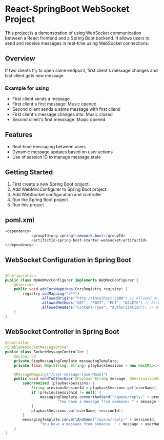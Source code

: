 # React-SpringBoot WebSocket Project

This project is a demonstration of using WebSocket communication between a React frontend and a Spring Boot backend. It allows users to send and receive messages in real-time using WebSocket connections.

## Overview
If two clients try to open same endpoint, first client's message changes and last client gets new message. 
### Example for using
- First client sends a message
- First client's first message: Music opened
- Second client sends a same message with first cliend
- First client's message changes into: Music closed
- Second client's first messsage: Music opened

## Features
- Real-time messaging between users
- Dynamic message updates based on user actions
- Use of session ID to manage message state

## Getting Started
1. First create a new Spring Boot project.
1. Add WebMvcConfigurer to Spring Boot project
1. Add WebSocket configuration and controller
1. Run the Spring Boot project 
1. Run this project

## poml.xml
```java
<dependency>
			<groupId>org.springframework.boot</groupId>
			<artifactId>spring-boot-starter-websocket<artifactId>
</dependency>
```
## WebSocket Configuration in Spring Boot
```java 

@Configuration
public class MyWebMvcConfigurer implements WebMvcConfigurer {
    @Override
    public void addCorsMappings(CorsRegistry registry) {
        registry.addMapping("/**")
                .allowedOrigins("http://localhost:3000") // Allowed origins
                .allowedMethods("GET", "POST", "PUT", "DELETE") // Allowed methods
                .allowedHeaders("Content-Type", "Authorization"); // Allowed headers
    }
}
```
## WebSocket Controller in Spring Boot
```java
@Controller
@EnableWebSocketMessageBroker
public class SocketMessageController {
    @Autowired
    private SimpMessagingTemplate messagingTemplate;
    private final Map<String, String> playbackSessions = new HashMap<>();

    @MessageMapping("/user-message-{userName}")
    public void sendToOtherUser(@Payload String message, @DestinationVariable String userName, @Header("sessionID") String sessionId) {
        synchronized (playbackSessions) {
            String previousSessionId = playbackSessions.get(userName);
            if (previousSessionId != null) {
                messagingTemplate.convertAndSend("/queue/reply-" + previousSessionId,
                        "You have a message from someone: " + message + userName + " closed " + sessionId);
            }
            playbackSessions.put(userName, sessionId);
        }
        messagingTemplate.convertAndSend("/queue/reply-" + sessionId,
                "You have a message from someone: " + message + userName + " opened " + sessionId);
    }
}
```